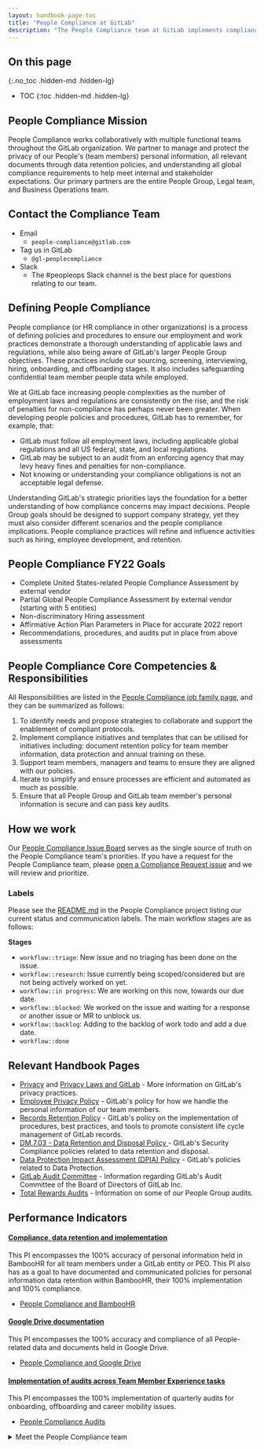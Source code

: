```yaml
---
layout: handbook-page-toc
title: "People Compliance at GitLab"
description: "The People Compliance team at GitLab implements compliance initiatives related to team member personal information, document retention, and data protection."
---
```


## On this page
{:.no_toc .hidden-md .hidden-lg}

- TOC
{:toc .hidden-md .hidden-lg}

## People Compliance Mission

People Compliance works collaboratively with multiple functional teams throughout the GitLab organization. We partner to manage and protect the privacy of our People's (team members) personal information, all relevant documents through data retention policies, and understanding all global compliance requirements to help meet internal and stakeholder expectations. Our primary partners are the entire People Group, Legal team, and Business Operations team. 

## Contact the Compliance Team

* Email
   * `people-compliance@gitlab.com`
* Tag us in GitLab
   * `@gl-peoplecompliance`
* Slack
   * The #peopleops Slack channel is the best place for questions relating to our team.

## Defining People Compliance

People compliance (or HR compliance in other organizations) is a process of defining policies and procedures to ensure our employment and work practices demonstrate a thorough understanding of applicable laws and regulations, while also being aware of GitLab's larger People Group objectives. These practices include our sourcing, screening, interviewing, hiring, onboarding, and offboarding stages. It also includes safeguarding confidential team member people data while employed.

We at GitLab face increasing people complexities as the number of employment laws and regulations are consistently on the rise, and the risk of penalties for non-compliance has perhaps never been greater. When developing people policies and procedures, GitLab has to remember, for example, that:

- GitLab must follow all employment laws, including applicable global regulations and all US federal, state, and local regulations.
- GitLab may be subject to an audit from an enforcing agency that may levy heavy fines and penalties for non-compliance.
- Not knowing or understanding your compliance obligations is not an acceptable legal defense.

Understanding GitLab's strategic priorities lays the foundation for a better understanding of how compliance concerns may impact decisions. People Group goals should be designed to support company strategy, yet they must also consider different scenarios and the people compliance implications. People compliance practices will refine and influence activities such as hiring, employee development, and retention. 

## People Compliance FY22 Goals

* Complete United States-related People Compliance Assessment by external vendor
* Partial Global People Compliance Assessment by external vendor (starting with 5 entities)
* Non-discriminatory Hiring assessment 
* Affirmative Action Plan Parameters in Place for accurate 2022 report
* Recommendations, procedures, and audits put in place from above assessments

## People Compliance Core Competencies & Responsibilities

All Responsibilities are listed in the [People Compliance job family page](https://about.gitlab.com/job-families/people-ops/people-compliance/), and they can be summarized as follows:

1. To identify needs and propose strategies to collaborate and support the enablement of compliant protocols.
1. Implement compliance initiatives and templates that can be utilised for initiatives including: document retention policy for team member information, data protection and annual training on these. 
1. Support team members, managers and teams to ensure they are aligned with our policies.
1. Iterate to simplify and ensure processes are efficient and automated as much as possible.  
1. Ensure that all People Group and GitLab team member's personal information is secure and can pass key audits. 

## How we work

Our [People Compliance Issue Board](https://gitlab.com/gitlab-com/people-group/compliance/-/boards/2082154) serves as the single source of truth on the People Compliance team's priorities. If you have a request for the People Compliance team, please [open a Compliance Request issue](https://gitlab.com/gitlab-com/people-group/compliance/-/blob/master/.gitlab/issue_templates/compliance_request.md) and we will review and prioritize.

### Labels

Please see the [README.md](https://gitlab.com/gitlab-com/people-group/compliance/-/blob/master/README.md) in the People Compliance project listing our current status and communication labels. The main workflow stages are as follows:

**Stages**

- `workflow::triage`: New issue and no triaging has been done on the issue.
- `workflow::research`: Issue currently being scoped/considered but are not being actively worked on yet.
- `workflow::in progress`: We are working on this now, towards our due date.
- `workflow::blocked`: We worked on the issue and waiting for a response or another issue or MR to unblock us.
- `workflow::backlog`: Adding to the backlog of work todo and add a due date.
- `workflow::done`

## Relevant Handbook Pages

* [Privacy](/handbook/legal/privacy/) and [Privacy Laws and GitLab](/handbook/legal/privacy/privacy-laws.html) - More information on GitLab's privacy practices.
* [Employee Privacy Policy](/handbook/legal/privacy/employee-privacy-policy/) - GitLab's policy for how we handle the personal information of our team members.
* [Records Retention Policy](/handbook/legal/record-retention-policy/) - GitLab's policy on the implementation of procedures, best practices, and tools to promote consistent life cycle management of GitLab records.
* [DM.7.03 - Data Retention and Disposal Policy ](/handbook/engineering/security/security-assurance/security-compliance/guidance/DM.7.03_data_retention_and_disposal_policy.html) - GitLab's Security Compliance policies related to data retention and disposal.
* [Data Protection Impact Assessment (DPIA) Policy](/handbook/engineering/security/dpia-policy/) - GitLab's policies related to Data Protection.
* [GitLab Audit Committee](/handbook/board-meetings/committees/audit/) - Information regarding GitLab's Audit Committee of the Board of Directors of GitLab Inc. 
* [Total Rewards Audits](/handbook/total-rewards/total-rewards-audits/) - Information on some of our People Group audits.

## Performance Indicators

#### [Compliance, data retention and implementation](https://about.gitlab.com/handbook/people-group/people-success-performance-indicators/#compliance-data-retention-and-implementation)

This PI encompasses the 100% accuracy of personal information held in BambooHR for all team members under a GitLab entity or PEO. This PI also has as a goal to have documented and communicated policies for personal information data retention within BambooHR, their 100% implementation and 100% compliance.

* [People Compliance and BambooHR](/handbook/people-group/people-compliance/people-compliance-and-bamboohr/)

#### [Google Drive documentation](https://about.gitlab.com/handbook/people-group/people-success-performance-indicators/#compliance-data-retention-and-implementation)

This PI encompasses the 100% accuracy and compliance of all People-related data and documents held in Google Drive.

* [People Compliance and Google Drive](/handbook/people-group/people-compliance/people-compliance-and-google-drive/)

#### [Implementation of audits across Team Member Experience tasks](https://about.gitlab.com/handbook/people-group/people-success-performance-indicators/#compliance-data-retention-and-implementation)

This PI encompasses the 100% implementation of quarterly audits for onboarding, offboarding and career mobility issues.

* [People Compliance Audits](/handbook/people-group/people-compliance/people-compliance-audits/)

<details markdown="1">

<summary>Meet the People Compliance team</summary>

## Meet the People Compliance team

[**Cassiana Gudgenov**](https://about.gitlab.com/company/team/#cgudgenov)

* Title: People Compliance Specialist
* GitLab handle: @cgudgenov
* Slack handle: @cassiana gudgenov

</details>
